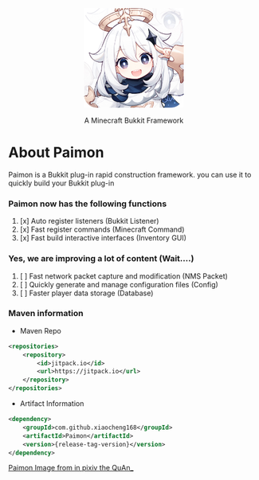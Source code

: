 <div align="center" style="margin-top: 128px">
    <img src="paimon.png" width="200" height="200" alt="Paimon">
    <p>A Minecraft Bukkit Framework</p>
</div>

# About Paimon

Paimon is a Bukkit plug-in rapid construction framework.
you can use it to quickly build your Bukkit plug-in

### Paimon now has the following functions

1. [x] Auto register listeners (Bukkit Listener)
2. [x] Fast register commands (Minecraft Command)
3. [x] Fast build interactive interfaces (Inventory GUI)

###   

### Yes, we are improving a lot of content (Wait....)

1. [ ] Fast network packet capture and modification (NMS Packet)
2. [ ] Quickly generate and manage configuration files (Config)
3. [ ] Faster player data storage (Database)

### Maven information

* Maven Repo

```xml
<repositories>
    <repository>
        <id>jitpack.io</id>
        <url>https://jitpack.io</url>
    </repository>
</repositories>
```

* Artifact Information

```xml
<dependency>
    <groupId>com.github.xiaocheng168</groupId>
    <artifactId>Paimon</artifactId>
    <version>{release-tag-version}</version>
</dependency>
```

[Paimon Image from in pixiv the QuAn_](https://www.pixiv.net/artworks/93076323)
